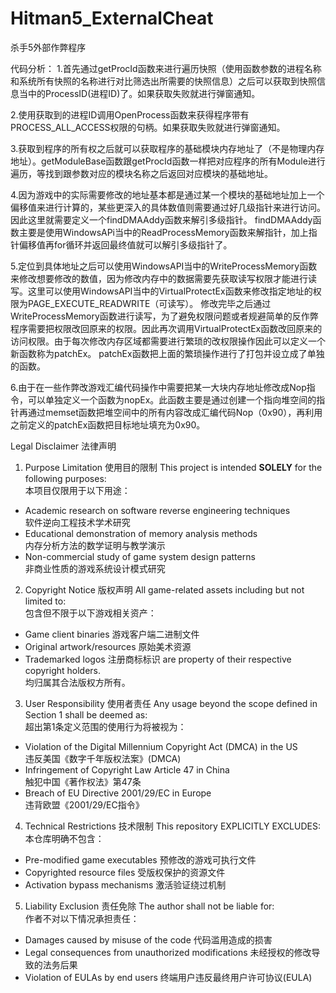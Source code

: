# Hitman5_ExternalCheat
杀手5外部作弊程序


代码分析：
1.首先通过getProcId函数来进行遍历快照（使用函数参数的进程名称和系统所有快照的名称进行对比筛选出所需要的快照信息）之后可以获取到快照信息当中的ProcessID(进程ID)了。如果获取失败就进行弹窗通知。

2.使用获取到的进程ID调用OpenProcess函数来获得程序带有PROCESS_ALL_ACCESS权限的句柄。如果获取失败就进行弹窗通知。

3.获取到程序的所有权之后就可以获取程序的基础模块内存地址了（不是物理内存地址）。getModuleBase函数跟getProcId函数一样把对应程序的所有Module进行遍历，等找到跟参数对应的模块名称之后返回对应模块的基础地址。

4.因为游戏中的实际需要修改的地址基本都是通过某一个模块的基础地址加上一个偏移值来进行计算的，某些更深入的具体数值则需要通过好几级指针来进行访问。因此这里就需要定义一个findDMAAddy函数来解引多级指针。
  findDMAAddy函数主要是使用WindowsAPi当中的ReadProcessMemory函数来解指针，加上指针偏移值再for循环并返回最终值就可以解引多级指针了。
  
5.定位到具体地址之后可以使用WindowsAPI当中的WriteProcessMemory函数来修改想要修改的数值，因为修改内存中的数据需要先获取读写权限才能进行读写。这里可以使用WindowsAPI当中的VirtualProtectEx函数来修改指定地址的权限为PAGE_EXECUTE_READWRITE（可读写）。
  修改完毕之后通过WriteProcessMemory函数进行读写，为了避免权限问题或者规避简单的反作弊程序需要把权限改回原来的权限。因此再次调用VirtualProtectEx函数改回原来的访问权限。由于每次修改内存区域都需要进行繁琐的改权限操作因此可以定义一个新函数称为patchEx。
  patchEx函数把上面的繁琐操作进行了打包并设立成了单独的函数。
  
6.由于在一些作弊改游戏汇编代码操作中需要把某一大块内存地址修改成Nop指令，可以单独定义一个函数为nopEx。此函数主要是通过创建一个指向堆空间的指针再通过memset函数把堆空间中的所有内容改成汇编代码Nop（0x90），再利用之前定义的patchEx函数把目标地址填充为0x90。









Legal Disclaimer 法律声明

1. Purpose Limitation 使用目的限制
This project is intended **SOLELY** for the following purposes:  
本项目仅限用于以下用途：
- Academic research on software reverse engineering techniques  
  软件逆向工程技术学术研究
- Educational demonstration of memory analysis methods  
  内存分析方法的数学证明与教学演示
- Non-commercial study of game system design patterns  
  非商业性质的游戏系统设计模式研究

2. Copyright Notice 版权声明
All game-related assets including but not limited to:  
包含但不限于以下游戏相关资产：
- Game client binaries 游戏客户端二进制文件
- Original artwork/resources 原始美术资源
- Trademarked logos 注册商标标识
are property of their respective copyright holders.  
均归属其合法版权方所有。

3. User Responsibility 使用者责任
Any usage beyond the scope defined in Section 1 shall be deemed as:  
超出第1条定义范围的使用行为将被视为：
- Violation of the Digital Millennium Copyright Act (DMCA) in the US  
  违反美国《数字千年版权法案》(DMCA)
- Infringement of Copyright Law Article 47 in China  
  触犯中国《著作权法》第47条
- Breach of EU Directive 2001/29/EC in Europe  
  违背欧盟《2001/29/EC指令》

4. Technical Restrictions 技术限制
This repository EXPLICITLY EXCLUDES:  
本仓库明确不包含：
- Pre-modified game executables 预修改的游戏可执行文件
- Copyrighted resource files 受版权保护的资源文件
- Activation bypass mechanisms 激活验证绕过机制

5. Liability Exclusion 责任免除
The author shall not be liable for:  
作者不对以下情况承担责任：
- Damages caused by misuse of the code 代码滥用造成的损害
- Legal consequences from unauthorized modifications 未经授权的修改导致的法务后果
- Violation of EULAs by end users 终端用户违反最终用户许可协议(EULA)
